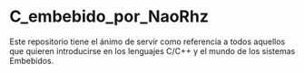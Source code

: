 # C_embebido_por_NaoRhz
Este repositorio tiene el ánimo de servir como referencia a todos aquellos que quieren introducirse en los lenguajes C/C++ y el mundo de los sistemas Embebidos. 
